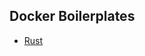## Docker Boilerplates 
- [Rust](https://github.com/0xffset/Docker-Boilerplates/tree/master/RustDocker-Boilerplates/tree/master/Rust)
